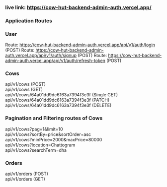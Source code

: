 ### live link: https://cow-hut-backend-admin-auth.vercel.app/

### Application Routes

### User
Route: https://cow-hut-backend-admin-auth.vercel.app/api/v1/auth/login (POST)
Route: https://cow-hut-backend-admin-auth.vercel.app/api/v1/auth/signup (POST)
Route: https://cow-hut-backend-admin-auth.vercel.app/api/v1/auth/refresh-token (POST)
###  Cows
api/v1/cows (POST) <br>
api/v1/cows (GET) <br>
api/v1/cows/64a01dd9dc6163a7394f3e3f (Single GET) <br> 
api/v1/cows/64a01dd9dc6163a7394f3e3f (PATCH) <br>
api/v1/cows/64a01dd9dc6163a7394f3e3f (DELETE) <br> 
###  Pagination and Filtering routes of Cows
api/v1/cows?pag=1&limit=10 <br>
api/v1/cows?sortBy=price&sortOrder=asc<br>
api/v1/cows?minPrice=2000&maxPrice=80000<br>
api/v1/cows?location=Chattogram<br>
api/v1/cows?searchTerm=dha<br>
###  Orders
api/v1/orders (POST) <br>
api/v1/orders (GET) <br>